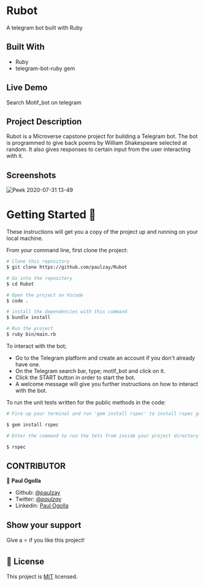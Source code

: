 # Rubot

A telegram bot built with Ruby

## Built With

- Ruby
- telegram-bot-ruby gem

## Live Demo

Search Motif_bot on telegram

## Project Description

Rubot is a Microverse capstone project for building a Telegram bot. The bot is programmed to give back poems by William Shakespeare selected at random. It also gives responses to certain input from the user interacting with it.

## Screenshots

![Peek 2020-07-31 13-49](https://user-images.githubusercontent.com/29974825/89028646-781b3d80-d335-11ea-96bf-cbacafee52a7.gif)

# Getting Started 🚀

These instructions will get you a copy of the project up and running on your local machine.

From your command line, first clone the project:

```bash
# Clone this repository
$ git clone https://github.com/paulzay/Rubot

# Go into the repository
$ cd Rubot

# Open the project on Vscode
$ code .

# install the dependencies with this command
$ bundle install

# Run the project
$ ruby bin/main.rb

```

To interact with the bot;

- Go to the Telegram platform and create an account if you don't already have one.
- On the Telegram search bar, type; motif_bot and click on it.
- Click the START button in order to start the bot.
- A welcome message will give you further instructions on how to interact with the bot.

To run the unit tests written for the public methods in the code:

```bash
# Fire up your terminal and run 'gem install rspec' to install rspec globally

$ gem install rspec

# Enter the command to run the tets from inside your project directory

$ rspec

```

## CONTRIBUTOR

👤 **Paul Ogolla**

- Github: [@paulzay](https://github.com/paulzay)
- Twitter: [@_paulzay_](https://twitter.com/_paulzay_)
- Linkedin: [Paul Ogolla](https://linkedin.com/in/paulogolla)

## Show your support

Give a ⭐️ if you like this project!

## 📝 License

This project is [MIT](lic.url) licensed.
